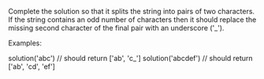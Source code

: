 Complete the solution so that it splits the string into pairs of two characters. If the string contains an odd number of characters then it should replace the missing second character of the final pair with an underscore ('_').

Examples:


solution('abc') // should return ['ab', 'c_']
solution('abcdef') // should return ['ab', 'cd', 'ef']